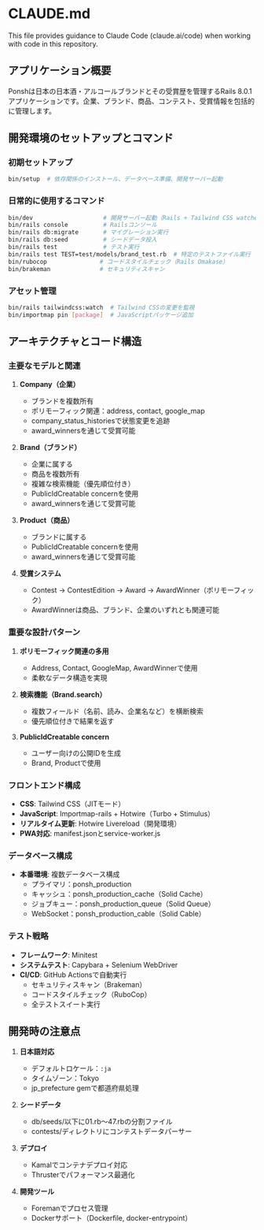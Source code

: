 # CLAUDE.md

This file provides guidance to Claude Code (claude.ai/code) when working with code in this repository.

## アプリケーション概要

Ponshは日本の日本酒・アルコールブランドとその受賞歴を管理するRails 8.0.1アプリケーションです。企業、ブランド、商品、コンテスト、受賞情報を包括的に管理します。

## 開発環境のセットアップとコマンド

### 初期セットアップ
```bash
bin/setup  # 依存関係のインストール、データベース準備、開発サーバー起動
```

### 日常的に使用するコマンド
```bash
bin/dev                    # 開発サーバー起動（Rails + Tailwind CSS watcher）
bin/rails console          # Railsコンソール
bin/rails db:migrate       # マイグレーション実行
bin/rails db:seed          # シードデータ投入
bin/rails test             # テスト実行
bin/rails test TEST=test/models/brand_test.rb  # 特定のテストファイル実行
bin/rubocop               # コードスタイルチェック（Rails Omakase）
bin/brakeman              # セキュリティスキャン
```

### アセット管理
```bash
bin/rails tailwindcss:watch  # Tailwind CSSの変更を監視
bin/importmap pin [package]  # JavaScriptパッケージ追加
```

## アーキテクチャとコード構造

### 主要なモデルと関連

1. **Company（企業）**
   - ブランドを複数所有
   - ポリモーフィック関連：address, contact, google_map
   - company_status_historiesで状態変更を追跡
   - award_winnersを通じて受賞可能

2. **Brand（ブランド）**
   - 企業に属する
   - 商品を複数所有
   - 複雑な検索機能（優先順位付き）
   - PublicIdCreatable concernを使用
   - award_winnersを通じて受賞可能

3. **Product（商品）**
   - ブランドに属する
   - PublicIdCreatable concernを使用
   - award_winnersを通じて受賞可能

4. **受賞システム**
   - Contest → ContestEdition → Award → AwardWinner（ポリモーフィック）
   - AwardWinnerは商品、ブランド、企業のいずれとも関連可能

### 重要な設計パターン

1. **ポリモーフィック関連の多用**
   - Address, Contact, GoogleMap, AwardWinnerで使用
   - 柔軟なデータ構造を実現

2. **検索機能（Brand.search）**
   - 複数フィールド（名前、読み、企業名など）を横断検索
   - 優先順位付きで結果を返す

3. **PublicIdCreatable concern**
   - ユーザー向けの公開IDを生成
   - Brand, Productで使用

### フロントエンド構成

- **CSS**: Tailwind CSS（JITモード）
- **JavaScript**: Importmap-rails + Hotwire（Turbo + Stimulus）
- **リアルタイム更新**: Hotwire Livereload（開発環境）
- **PWA対応**: manifest.jsonとservice-worker.js

### データベース構成

- **本番環境**: 複数データベース構成
  - プライマリ：ponsh_production
  - キャッシュ：ponsh_production_cache（Solid Cache）
  - ジョブキュー：ponsh_production_queue（Solid Queue）
  - WebSocket：ponsh_production_cable（Solid Cable）

### テスト戦略

- **フレームワーク**: Minitest
- **システムテスト**: Capybara + Selenium WebDriver
- **CI/CD**: GitHub Actionsで自動実行
  - セキュリティスキャン（Brakeman）
  - コードスタイルチェック（RuboCop）
  - 全テストスイート実行

## 開発時の注意点

1. **日本語対応**
   - デフォルトロケール：`:ja`
   - タイムゾーン：Tokyo
   - jp_prefecture gemで都道府県処理

2. **シードデータ**
   - db/seeds/以下に01.rb〜47.rbの分割ファイル
   - contests/ディレクトリにコンテストデータパーサー

3. **デプロイ**
   - Kamalでコンテナデプロイ対応
   - Thrusterでパフォーマンス最適化

4. **開発ツール**
   - Foremanでプロセス管理
   - Dockerサポート（Dockerfile, docker-entrypoint）